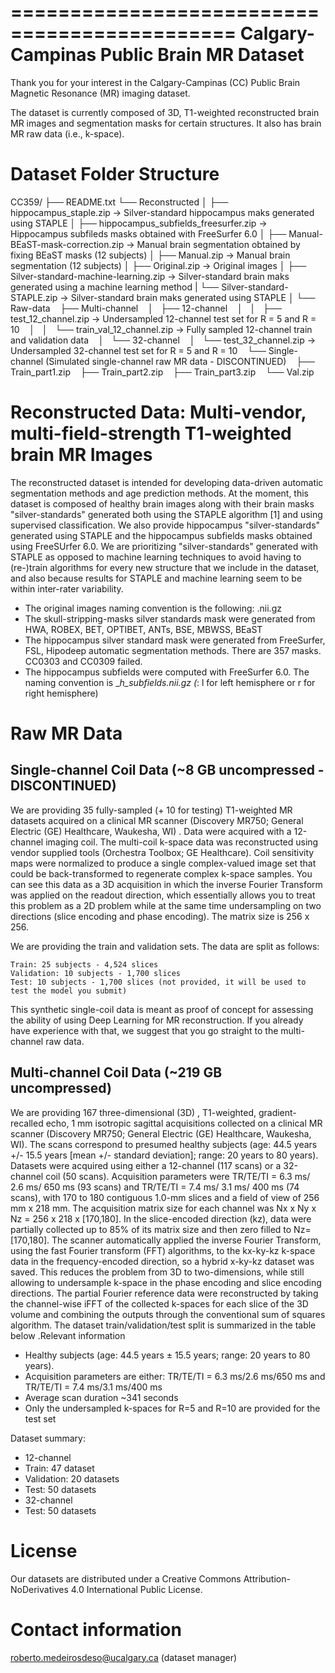 =============================================
Calgary-Campinas Public Brain MR Dataset
=============================================

Thank you for your interest in the Calgary-Campinas (CC) Public Brain Magnetic Resonance (MR) imaging dataset. 

The dataset is currently composed of  3D, T1-weighted reconstructed brain MR images and segmentation masks for certain structures. It also has brain MR raw data (i.e., k-space).


Dataset Folder Structure
==============================

CC359/
├── README.txt
└── Reconstructed
│   ├── hippocampus_staple.zip -> Silver-standard hippocampus maks generated using STAPLE
│   ├── hippocampus_subfields_freesurfer.zip -> Hippocampus subfileds masks obtained with FreeSurfer 6.0
│   ├── Manual-BEaST-mask-correction.zip -> Manual brain segmentation obtained by fixing BEaST masks (12 subjects)
│   ├── Manual.zip -> Manual brain segmentation (12 subjects)
│   ├── Original.zip -> Original images 
│   ├── Silver-standard-machine-learning.zip -> Silver-standard brain maks generated using a machine learning method
|   └── Silver-standard-STAPLE.zip -> Silver-standard brain maks generated using STAPLE
│
└── Raw-data
    ├── Multi-channel
    │   ├── 12-channel
    │   │   ├── test_12_channel.zip -> Undersampled 12-channel test set for R = 5 and R = 10
    │   │   └── train_val_12_channel.zip -> Fully sampled 12-channel train and validation data
    │   └── 32-channel
    │       └── test_32_channel.zip -> Undersampled 32-channel test set for R = 5 and R = 10
    └── Single-channel (Simulated single-channel raw MR data - DISCONTINUED)
        ├── Train_part1.zip
        ├── Train_part2.zip
        ├── Train_part3.zip
        └── Val.zip

Reconstructed Data: Multi-vendor, multi-field-strength T1-weighted brain MR Images
=======================================================================================

The reconstructed dataset is intended for developing data-driven automatic segmentation methods and age prediction methods. At the moment, this dataset is composed of healthy brain images along with their brain masks "silver-standards" generated both using the STAPLE algorithm [1] and using supervised classification. We also provide hippocampus "silver-standards" generated using STAPLE and the hippocampus subfields masks obtained using FreeSUrfer 6.0. We are prioritizing "silver-standards" generated with STAPLE as opposed to machine learning techniques to avoid having to (re-)train algorithms for every new structure that we include in the dataset, and also because results for STAPLE and machine learning seem to be within inter-rater variability.


- The original images naming convention is the following: <id>_<vendor>_<field>_<age>_<gender>.nii.gz 
- The skull-stripping-masks silver standards mask were generated from HWA, ROBEX, BET, OPTIBET, ANTs, BSE, MBWSS, BEaST
- The hippocampus silver standard mask were generated from FreeSurfer, FSL, Hipodeep automatic segmentation methods. There are 357 masks. CC0303 and CC0309 failed.
- The hippocampus subfields were computed with FreeSurfer 6.0. The naming convention is <id>_<vendor>_<field>_<age>_<gender>_*h_subfields.nii.gz (*: l for left hemisphere or r for right hemisphere)



Raw MR Data
=============

Single-channel Coil Data (~8 GB uncompressed - DISCONTINUED)
-------------------------------------------------------------

We are providing 35 fully-sampled (+ 10 for testing) T1-weighted MR datasets acquired on a clinical MR scanner (Discovery MR750; General Electric (GE) Healthcare, Waukesha, WI) . Data were acquired with a 12-channel imaging coil. The multi-coil k-space data was reconstructed using vendor supplied tools (Orchestra Toolbox; GE Healthcare). Coil sensitivity maps were normalized to produce a single complex-valued image set that could be back-transformed to regenerate complex k-space samples. You can see this data as a 3D acquisition in which the inverse Fourier Transform was applied on the readout direction, which essentially allows you to treat this problem as a 2D problem while at the same time undersampling on two directions (slice encoding and phase encoding). The matrix size is 256 x 256.

We are providing the train and validation sets. The data are split as follows:

    Train: 25 subjects - 4,524 slices
    Validation: 10 subjects - 1,700 slices
    Test: 10 subjects - 1,700 slices (not provided, it will be used to test the model you submit)

This synthetic single-coil data is meant as proof of concept for assessing the ability of using Deep Learning for MR reconstruction. If you already have experience with that, we suggest that you go straight to the multi-channel raw data.


Multi-channel Coil Data (~219 GB uncompressed)
-------------------------------------------------
We are providing 167 three-dimensional (3D) , T1-weighted, gradient-recalled echo, 1 mm isotropic sagittal acquisitions collected on a clinical MR scanner (Discovery MR750; General Electric (GE) Healthcare, Waukesha, WI). The scans correspond to presumed healthy subjects (age: 44.5 years +/- 15.5 years [mean +/- standard deviation]; range: 20 years to 80 years). Datasets were acquired using either a 12-channel (117 scans) or a 32-channel coil (50 scans). Acquisition parameters were TR/TE/TI = 6.3 ms/ 2.6 ms/ 650 ms (93 scans) and TR/TE/TI = 7.4 ms/ 3.1 ms/ 400 ms (74 scans), with 170 to 180 contiguous 1.0-mm slices and a field of view of 256 mm x 218 mm. The acquisition matrix size for each channel was Nx x Ny x Nz = 256 x 218 x [170,180]. In the slice-encoded direction (kz), data were partially collected up to 85% of its matrix size and then zero filled to Nz= [170,180]. The scanner automatically applied the inverse Fourier Transform, using the fast Fourier transform (FFT) algorithms, to the kx-ky-kz k-space data in the frequency-encoded direction, so a hybrid x-ky-kz dataset was saved. This reduces the problem from 3D to two-dimensions, while still allowing to undersample k-space in the phase encoding and slice encoding directions. The partial Fourier reference data were reconstructed by taking the channel-wise iFFT of the collected k-spaces for each slice of the 3D volume and combining the outputs through the conventional sum of squares algorithm. The dataset train/validation/test split is summarized in the table below .Relevant information

- Healthy subjects (age: 44.5 years ± 15.5 years; range: 20 years to 80 years). 
- Acquisition parameters are either: TR/TE/TI = 6.3 ms/2.6 ms/650 ms and TR/TE/TI = 7.4 ms/3.1 ms/400 ms 
- Average scan duration ~341 seconds
- Only the undersampled k-spaces for R=5 and R=10 are provided for the test set



Dataset summary:
- 12-channel
 - Train: 47 dataset
 - Validation: 20 datasets 
 - Test: 50 datasets
- 32-channel
 - Test: 50 datasets



License
==========

Our datasets are distributed under a Creative Commons Attribution-NoDerivatives 4.0 International Public License.

Contact information
====================

roberto.medeirosdeso@ucalgary.ca (dataset manager)
